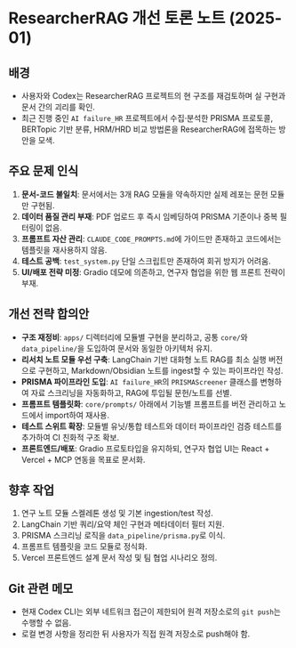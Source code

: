 # ResearcherRAG 개선 토론 노트 (2025-01)

## 배경
- 사용자와 Codex는 ResearcherRAG 프로젝트의 현 구조를 재검토하며 실 구현과 문서 간의 괴리를 확인.
- 최근 진행 중인 `AI failure_HR` 프로젝트에서 수집·분석한 PRISMA 프로토콜, BERTopic 기반 분류, HRM/HRD 비교 방법론을 ResearcherRAG에 접목하는 방안을 모색.

## 주요 문제 인식
1. **문서-코드 불일치**: 문서에서는 3개 RAG 모듈을 약속하지만 실제 레포는 문헌 모듈만 구현됨.
2. **데이터 품질 관리 부재**: PDF 업로드 후 즉시 임베딩하여 PRISMA 기준이나 중복 필터링이 없음.
3. **프롬프트 자산 관리**: `CLAUDE_CODE_PROMPTS.md`에 가이드만 존재하고 코드에서는 템플릿을 재사용하지 않음.
4. **테스트 공백**: `test_system.py` 단일 스크립트만 존재하여 회귀 방지가 어려움.
5. **UI/배포 전략 미정**: Gradio 데모에 의존하고, 연구자 협업을 위한 웹 프론트 전략이 부재.

## 개선 전략 합의안
- **구조 재정비**: `apps/` 디렉터리에 모듈별 구현을 분리하고, 공통 `core/`와 `data_pipeline/`을 도입하여 문서와 동일한 아키텍처 유지.
- **리서치 노트 모듈 우선 구축**: LangChain 기반 대화형 노트 RAG를 최소 실행 버전으로 구현하고, Markdown/Obsidian 노트를 ingest할 수 있는 파이프라인 작성.
- **PRISMA 파이프라인 도입**: `AI failure_HR`의 `PRISMAScreener` 클래스를 변형하여 자료 스크리닝을 자동화하고, RAG에 투입될 문헌/노트를 선별.
- **프롬프트 템플릿화**: `core/prompts/` 아래에서 기능별 프롬프트를 버전 관리하고 노드에서 import하여 재사용.
- **테스트 스위트 확장**: 모듈별 유닛/통합 테스트와 데이터 파이프라인 검증 테스트를 추가하여 CI 친화적 구조 확보.
- **프론트엔드/배포**: Gradio 프로토타입을 유지하되, 연구자 협업 UI는 React + Vercel + MCP 연동을 목표로 문서화.

## 향후 작업
1. 연구 노트 모듈 스켈레톤 생성 및 기본 ingestion/test 작성.
2. LangChain 기반 쿼리/요약 체인 구현과 메타데이터 필터 지원.
3. PRISMA 스크리닝 로직을 `data_pipeline/prisma.py`로 이식.
4. 프롬프트 템플릿을 코드 모듈로 정식화.
5. Vercel 프론트엔드 설계 문서 작성 및 팀 협업 시나리오 정의.

## Git 관련 메모
- 현재 Codex CLI는 외부 네트워크 접근이 제한되어 원격 저장소로의 `git push`는 수행할 수 없음.
- 로컬 변경 사항을 정리한 뒤 사용자가 직접 원격 저장소로 push해야 함.
